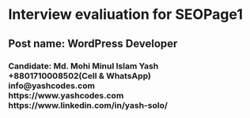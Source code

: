 <h1>Interview evaliuation for SEOPage1</h1>
<h2>Post name: WordPress Developer</h2>
<h3>Candidate: Md. Mohi Minul Islam Yash <br/>
+8801710008502(Cell & WhatsApp) <br/>
info@yashcodes.com <br/>
https://www.yashcodes.com <br/>
https://www.linkedin.com/in/yash-solo/ <br/>
</h>
